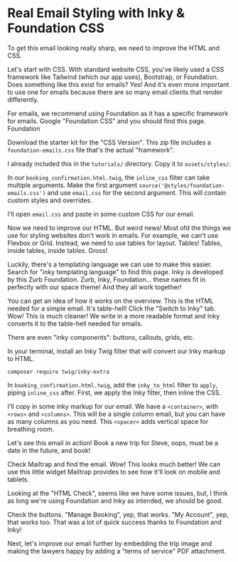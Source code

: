 # Real Email Styling with Inky & Foundation CSS

To get this email looking really sharp, we need to improve the HTML and
CSS.

Let's start with CSS. With standard website CSS, you've likely used
a CSS framework like Tailwind (which our app uses), Bootstrap, or Foundation.
Does something like this exist for emails? Yes! And it's even more important
to use one for emails because there are so many email clients that render
differently.

For emails, we recommend using Foundation as it has a specific framework
for emails. Google "Foundation CSS" and you should find this page. Foundation

Download the starter kit for the "CSS Version". This zip file
includes a `foundation-emails.css` file that's
the actual "framework".

I already included this in the `tutorials/` directory. Copy it to
`assets/styles/`.

In our `booking_confirmation.html.twig`, the `inline_css` filter can take
multiple arguments. Make the first argument `source('@styles/foundation-emails.css')`
and use `email.css` for the second argument. This will contain custom styles and overrides.

I'll open `email.css` and paste in some custom CSS for our email.

Now we need to improve our HTML. But weird news! Most ofd the things we use for
styling websites don't work in emails. For example, we can't use Flexbox or Grid.
Instead, we need to use tables for layout. Tables! Tables, inside tables, inside tables.
Gross!

Luckily, there's a templating language we can use to make this easier. Search for
"inky templating language" to find this page. Inky is developed by this
Zurb Foundation. Zurb, Inky, Foundation... these names fit in perfectly with our
space theme! And they all work together!

You can get an idea of how it works on the overview. This is the HTML needed for a
simple email. It's table-hell! Click the "Switch to Inky" tab. Wow! This is much
cleaner! We write in a more readable format and Inky converts it to the table-hell
needed for emails.

There are even "inky components": buttons, callouts, grids, etc.

In your terminal, install an Inky Twig filter that will convert our Inky markup to HTML.

```terminal
composer require twig/inky-extra
```

In `booking_confirmation.html.twig`, add the `inky_to_html`
filter to `apply`, piping `inline_css` after. First, we apply the Inky filter, then
inline the CSS.

I'll copy in some inky markup for our email. We have a `<container>`, with `<rows>` and
`<columns>`. This will be a single column email, but you can have as many columns as
you need. This `<spacer>` adds vertical space for breathing room.

Let's see this email in action! Book a new trip for Steve, oops, must be a date in the
future, and book!

Check Mailtrap and find the email. Wow! This looks much better! We can use this little
widget Mailtrap provides to see how it'll look on mobile and tablets. 

Looking at the "HTML Check", seems like we have some issues, but, I think as long
we're using Foundation and Inky as intended, we should be good.

Check the buttons. "Manage Booking", yep, that works. "My Account", yep, that works too.
That was a lot of quick success thanks to Foundation and Inky!

Next, let's improve our email further by embedding the trip image and
making the lawyers happy by adding a "terms of service" PDF attachment.
